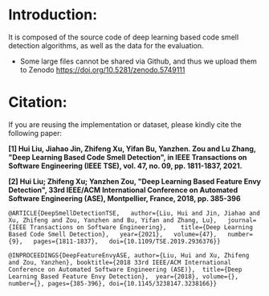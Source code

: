 
# Introduction:

It is composed of the source code of deep learning based code smell detection algorithms, as well as the data for the evaluation. 


* Some large files cannot be shared via Github, and thus we upload them to Zenodo https://doi.org/10.5281/zenodo.5749111



# Citation:

If you are reusing the implementation or dataset, please kindly cite the following paper:

**[1] Hui Liu, Jiahao Jin, Zhifeng Xu, Yifan Bu, Yanzhen. Zou and Lu Zhang, "Deep Learning Based Code Smell Detection", in IEEE Transactions on Software Engineering (IEEE TSE), vol. 47, no. 09, pp. 1811-1837, 2021.**

**[2] Hui Liu; Zhifeng Xu; Yanzhen Zou, "Deep Learning Based Feature Envy Detection", 33rd IEEE/ACM International Conference on Automated Software Engineering (ASE), Montpellier, France, 2018, pp. 385-396**

`@ARTICLE{DeepSmellDetectionTSE,  
author={Liu, Hui and Jin, Jiahao and Xu, Zhifeng and Zou, Yanzhen and Bu, Yifan and Zhang, Lu},  
journal={IEEE Transactions on Software Engineering},   
title={Deep Learning Based Code Smell Detection},  
year={2021},  
volume={47},  
number={9},  
pages={1811-1837},  
doi={10.1109/TSE.2019.2936376}}`

`@INPROCEEDINGS{DeepFeatureEnvyASE,
  author={Liu, Hui and Xu, Zhifeng and Zou, Yanzhen},
  booktitle={2018 33rd IEEE/ACM International Conference on Automated Software Engineering (ASE)}, 
  title={Deep Learning Based Feature Envy Detection}, 
  year={2018},
  volume={},
  number={},
  pages={385-396},
  doi={10.1145/3238147.3238166}}`
